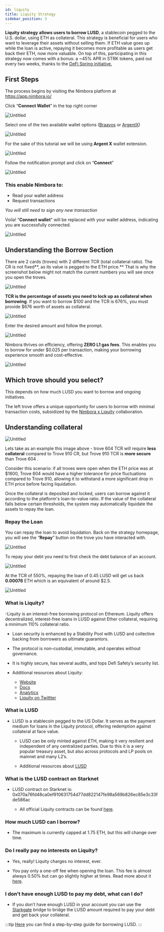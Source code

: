 ```yaml
---
id: liquity
title: Liquity Strategy
sidebar_position: 3
---
```


**Liquity strategy allows users to borrow LUSD**, a stablecoin pegged to the U.S. dollar, using ETH as collateral. This strategy is beneficial for users who want to leverage their assets without selling them.  If ETH value goes up while the loan is active, repaying it becomes more profitable as users get back their ETH, now more valuable. On top of this, participating in this strategy now comes with a bonus: a ~45% APR in STRK tokens, paid out every two weeks, thanks to the [DeFi Spring initiative.](https://medium.com/@Nimbora/defi-spring-just-got-better-earn-strk-with-nimbora-x-liquity-d7e881f22c38)

## First Steps

The process begins by visiting the Nimbora platform at https://app.nimbora.io/

Click “**Connect Wallet**” in the top right corner 

![Untitled](https://i.imgur.com/SaXJ9qq.png) 

Select one of the two available wallet options ([Braavos](https://braavos.app/) or [ArgentX](https://argent.xyz/)) 

![Untitled](https://i.imgur.com/pwjsKxV.png)

For the sake of this tutorial we will be using **Argent X** wallet extension. 

![Untitled](https://i.imgur.com/517pTc6.png)

Follow the notification prompt and click on “**Connect**” 

![Untitled](https://i.imgur.com/pnBwOEo.png)

### This enable Nimbora to:

- Read your wallet address
- Request transactions

*You will still need to sign any new transaction*

Voila! “**Connect wallet**”  will be replaced with your wallet address, indicating you are successfully connected. 

![Untitled](https://i.imgur.com/31dDkrK.png)

## Understanding the Borrow Section

There are 2 cards (troves) with 2 different TCR (total collateral ratio). The CR is not fixed**, as its value is pegged to the ETH price.** That is why the screenshot below might not match the current numbers you will see once you open the troves. 

![Untitled](https://i.imgur.com/ERJ3ast.png)

**TCR is the percentage of assets you need to lock up as collateral when borrowing**. If you want to borrow $100 and the TCR is 676%, you must provide $676 worth of assets as collateral.

![Untitled](https://i.imgur.com/4HseVPI.png)

Enter the desired amount and follow the prompt. 

![Untitled](https://i.imgur.com/nqH7qmS.png)

Nimbora thrives on efficiency, offering **ZERO L1 gas fees**. This enables you to borrow for under $0.025 per transaction, making your borrowing experience smooth and cost-effective.

![Untitled](https://i.imgur.com/Nwrn0QS.png)

## **Which trove should you select?**

This depends on how much LUSD you want to borrow and ongoing initiatives. 

The left trove offers a unique opportunity for users to borrow with minimal transaction costs, subsidized by the [Nimbora x Liquity](https://medium.com/@Nimbora/defi-spring-just-got-better-earn-strk-with-nimbora-x-liquity-d7e881f22c38) collaboration.

## Understanding collateral

![Untitled](https://i.imgur.com/3gF7AI3.png)

Lets take as an example this image above - trove 604 TCR will require **less collateral** compared to Trove 910 CR, but Trove 910 TCR is **more secure** than Trove 604 .

Consider this scenario: if all troves were open when the ETH price was at $1600, Trove 604 would have a higher tolerance for price fluctuations compared to Trove 910, allowing it to withstand a more significant drop in ETH price before facing liquidation.

Once the collateral is deposited and locked, users can borrow against it according to the platform's loan-to-value ratio.   If the value of the collateral falls below certain thresholds, the system may automatically liquidate the assets to repay the loan. 

### Repay the Loan

You can repay the loan to avoid liquidation. Back on the strategy homepage, you will see the “**Repay**” button on the trove you have interacted with. 

![Untitled](https://i.imgur.com/h82KXzB.png)

To repay your debt you need to first check the debt balance of an account.

![Untitled](https://i.imgur.com/FoymkHr.png)

At the TCR of 550%, repaying the loan of 0.45 LUSD will get us back **0.00076** ETH which is an equivalent of around $2.5.  

![Untitled](https://i.imgur.com/DYkDgWe.png)

### What is Liquity?

  -Liquity is an interest-free borrowing protocol on Ethereum. Liquity offers decentralized, interest-free loans in LUSD against Ether collateral, requiring a minimum 110% collateral ratio.

  - Loan security is enhanced by a Stability Pool with LUSD and collective backing from borrowers as ultimate guarantors.

  - The protocol is non-custodial, immutable, and operates without governance.

  - It is highly secure, has several audits, and tops Defi Safety’s security list.

  - Additional resources about Liquity: 
    - [Website](https://www.liquity.org/)
    - [Docs](https://docs.liquity.org/)
    - [Analytics](https://dune.com/liquity/liquity)
    - [Liquity on Twittter](https://twitter.com/LiquityProtocol)

### What is LUSD

- LUSD is a stablecoin pegged to the US Dollar. It serves as the payment medium for loans in the Liquity protocol, offering redemption against collateral at face value.

  - LUSD can be only minted against ETH, making it very resilient and independent of any centralized parties. Due to this it is a very popular treasury asset, but also across protocols and LP pools on mainnet and many L2’s.

  - Additional resources about [LUSD](https://docs.liquity.org/faq/general#what-are-lusd-and-lqty)

### What is the LUSD contract on Starknet

- LUSD contract on Starknet is: 0x070a76fd48ca0ef910631754d77dd822147fe98a569b826ec85e3c33fde586ac

  - All official Liquity contracts can be found [here](https://docs.liquity.org/documentation/resources#contract-addresses).

### How much LUSD can I borrow?

- The maximum is currently capped at 1.75 ETH, but this will change over time.

### Do I really pay no interests on Liquity?

  - Yes, really! Liquity charges no interest, ever.

  - You pay only a one-off fee when opening the loan. This fee is almost always 0.50% but can go slightly higher at times. Read more about it [here](https://docs.liquity.org/faq/borrowing).

### I don’t have enough LUSD to pay my debt, what can I do?

  - If you don’t have enough LUSD in your account you can use the [Starkgate](https://starkgate.starknet.io/) bridge to bridge the LUSD amount required to pay your debt and get back your collateral.

:::tip
[Here](https://medium.com/@Nimbora/unlocking-quick-lusd-minting-a-step-by-step-guide-for-nimbora-users-1dc0b876a122) you can find a step-by-step guide for borrowing LUSD.
:::
